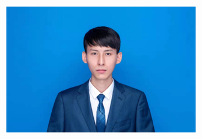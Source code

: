 ![image](https://github.com/Lg13006135072/my-database/blob/master/image/%E7%AE%80%E5%8E%86%E7%85%A7%E7%89%87.jpg)
